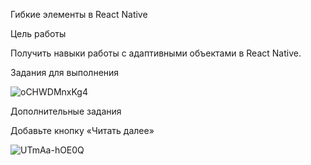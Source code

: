 Гибкие элементы в React Native

Цель работы

Получить навыки работы с адаптивными объектами в React Native.

Задания для выполнения

![oCHWDMnxKg4](https://user-images.githubusercontent.com/70980145/162333353-866876b2-63dc-4ddb-917d-efe3e9e1e991.jpg)

Дополнительные задания

Добавьте кнопку «Читать далее»

![UTmAa-hOE0Q](https://user-images.githubusercontent.com/70980145/162333367-596a2700-8be2-4443-a2e0-2b5945e15eb8.jpg)
